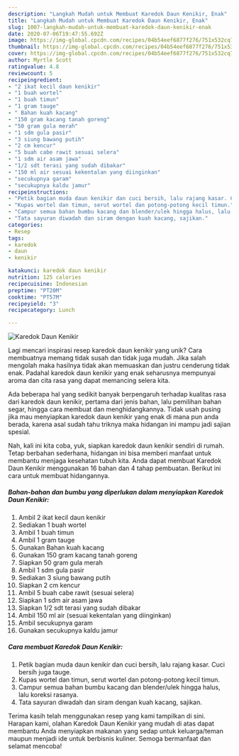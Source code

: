 ```yaml
---
description: "Langkah Mudah untuk Membuat Karedok Daun Kenikir, Enak"
title: "Langkah Mudah untuk Membuat Karedok Daun Kenikir, Enak"
slug: 1007-langkah-mudah-untuk-membuat-karedok-daun-kenikir-enak
date: 2020-07-06T19:47:55.692Z
image: https://img-global.cpcdn.com/recipes/04b54eef6877f276/751x532cq70/karedok-daun-kenikir-foto-resep-utama.jpg
thumbnail: https://img-global.cpcdn.com/recipes/04b54eef6877f276/751x532cq70/karedok-daun-kenikir-foto-resep-utama.jpg
cover: https://img-global.cpcdn.com/recipes/04b54eef6877f276/751x532cq70/karedok-daun-kenikir-foto-resep-utama.jpg
author: Myrtle Scott
ratingvalue: 4.8
reviewcount: 5
recipeingredient:
- "2 ikat kecil daun kenikir"
- "1 buah wortel"
- "1 buah timun"
- "1 gram tauge"
- " Bahan kuah kacang"
- "150 gram kacang tanah goreng"
- "50 gram gula merah"
- "1 sdm gula pasir"
- "3 siung bawang putih"
- "2 cm kencur"
- "5 buah cabe rawit sesuai selera"
- "1 sdm air asam jawa"
- "1/2 sdt terasi yang sudah dibakar"
- "150 ml air sesuai kekentalan yang diinginkan"
- "secukupnya garam"
- "secukupnya kaldu jamur"
recipeinstructions:
- "Petik bagian muda daun kenikir dan cuci bersih, lalu rajang kasar. Cuci bersih juga tauge."
- "Kupas wortel dan timun, serut wortel dan potong-potong kecil timun."
- "Campur semua bahan bumbu kacang dan blender/ulek hingga halus, lalu koreksi rasanya."
- "Tata sayuran diwadah dan siram dengan kuah kacang, sajikan."
categories:
- Resep
tags:
- karedok
- daun
- kenikir

katakunci: karedok daun kenikir 
nutrition: 125 calories
recipecuisine: Indonesian
preptime: "PT20M"
cooktime: "PT57M"
recipeyield: "3"
recipecategory: Lunch

---
```



![Karedok Daun Kenikir](https://img-global.cpcdn.com/recipes/04b54eef6877f276/751x532cq70/karedok-daun-kenikir-foto-resep-utama.jpg)

Lagi mencari inspirasi resep karedok daun kenikir yang unik? Cara membuatnya memang tidak susah dan tidak juga mudah. Jika salah mengolah maka hasilnya tidak akan memuaskan dan justru cenderung tidak enak. Padahal karedok daun kenikir yang enak seharusnya mempunyai aroma dan cita rasa yang dapat memancing selera kita.

Ada beberapa hal yang sedikit banyak berpengaruh terhadap kualitas rasa dari karedok daun kenikir, pertama dari jenis bahan, lalu pemilihan bahan segar, hingga cara membuat dan menghidangkannya. Tidak usah pusing jika mau menyiapkan karedok daun kenikir yang enak di mana pun anda berada, karena asal sudah tahu triknya maka hidangan ini mampu jadi sajian spesial.




Nah, kali ini kita coba, yuk, siapkan karedok daun kenikir sendiri di rumah. Tetap berbahan sederhana, hidangan ini bisa memberi manfaat untuk membantu menjaga kesehatan tubuh kita. Anda dapat membuat Karedok Daun Kenikir menggunakan 16 bahan dan 4 tahap pembuatan. Berikut ini cara untuk membuat hidangannya.

<!--inarticleads1-->

##### Bahan-bahan dan bumbu yang diperlukan dalam menyiapkan Karedok Daun Kenikir:

1. Ambil 2 ikat kecil daun kenikir
1. Sediakan 1 buah wortel
1. Ambil 1 buah timun
1. Ambil 1 gram tauge
1. Gunakan  Bahan kuah kacang
1. Gunakan 150 gram kacang tanah goreng
1. Siapkan 50 gram gula merah
1. Ambil 1 sdm gula pasir
1. Sediakan 3 siung bawang putih
1. Siapkan 2 cm kencur
1. Ambil 5 buah cabe rawit (sesuai selera)
1. Siapkan 1 sdm air asam jawa
1. Siapkan 1/2 sdt terasi yang sudah dibakar
1. Ambil 150 ml air (sesuai kekentalan yang diinginkan)
1. Ambil secukupnya garam
1. Gunakan secukupnya kaldu jamur




<!--inarticleads2-->

##### Cara membuat Karedok Daun Kenikir:

1. Petik bagian muda daun kenikir dan cuci bersih, lalu rajang kasar. Cuci bersih juga tauge.
1. Kupas wortel dan timun, serut wortel dan potong-potong kecil timun.
1. Campur semua bahan bumbu kacang dan blender/ulek hingga halus, lalu koreksi rasanya.
1. Tata sayuran diwadah dan siram dengan kuah kacang, sajikan.




Terima kasih telah menggunakan resep yang kami tampilkan di sini. Harapan kami, olahan Karedok Daun Kenikir yang mudah di atas dapat membantu Anda menyiapkan makanan yang sedap untuk keluarga/teman maupun menjadi ide untuk berbisnis kuliner. Semoga bermanfaat dan selamat mencoba!
